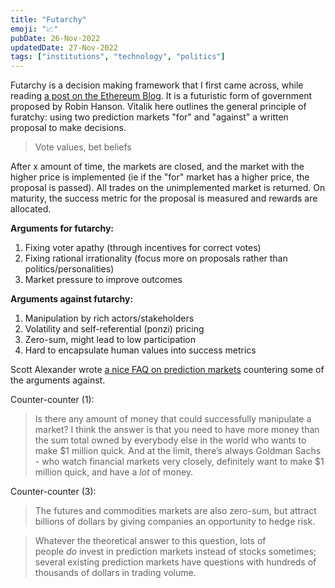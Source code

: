 ```yaml
---
title: "Futarchy"
emoji: "📈"
pubDate: 26-Nov-2022
updatedDate: 27-Nov-2022
tags: ["institutions", "technology", "politics"]
---
```


Futarchy is a decision making framework that I first came across, while reading [a post on the Ethereum Blog](https://blog.ethereum.org/2014/08/21/introduction-futarchy). It is a futuristic form of government proposed by Robin Hanson. Vitalik here outlines the general principle of furatchy: using two prediction markets "for" and "against" a written proposal to make decisions.

> Vote values, bet beliefs

After x amount of time, the markets are closed, and the market with the higher price is implemented (ie if the "for" market has a higher price, the proposal is passed). All trades on the unimplemented market is returned. On maturity, the success metric for the proposal is measured and rewards are allocated.

**Arguments for futarchy:**
1) Fixing voter apathy (through incentives for correct votes)
2) Fixing rational irrationality (focus more on proposals rather than politics/personalities)
3) Market pressure to improve outcomes

**Arguments against futarchy:**
1) Manipulation by rich actors/stakeholders
2) Volatility and self-referential (ponzi) pricing
3) Zero-sum, might lead to low participation
4) Hard to encapsulate human values into success metrics

Scott Alexander wrote [a nice FAQ on prediction markets](https://astralcodexten.substack.com/p/prediction-market-faq?token=eyJ1c2VyX2lkIjo0MjMyMjMwNywicG9zdF9pZCI6OTE3MTgzMTEsImlhdCI6MTY3MTUxMDQzOSwiZXhwIjoxNjc0MTAyNDM5LCJpc3MiOiJwdWItODkxMjAiLCJzdWIiOiJwb3N0LXJlYWN0aW9uIn0.tz5Ip4DVPvb2ZuW7AjVPwdKTlqfnUArk5d8hpNdSyWw&utm_source=substack&utm_medium=email) countering some of the arguments against.

Counter-counter (1):
> Is there any amount of money that could successfully manipulate a market? I think the answer is that you need to have more money than the sum total owned by everybody else in the world who wants to make $1 million quick. And at the limit, there’s always Goldman Sachs - who watch financial markets very closely, definitely want to make $1 million quick, and have a _lot_ of money.

Counter-counter (3):
>The futures and commodities markets are also zero-sum, but attract billions of dollars by giving companies an opportunity to hedge risk.

>Whatever the theoretical answer to this question, lots of people _do_ invest in prediction markets instead of stocks sometimes; several existing prediction markets have questions with hundreds of thousands of dollars in trading volume.
